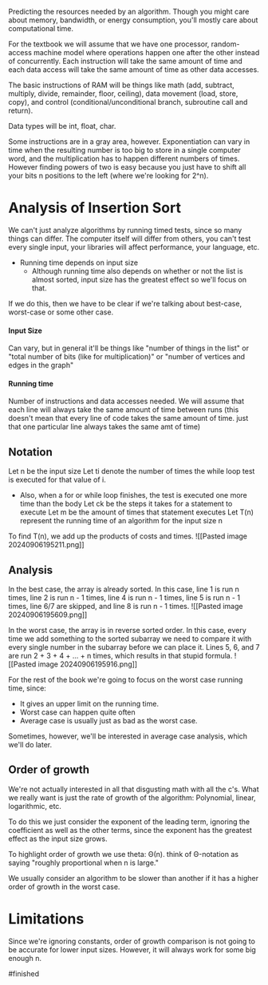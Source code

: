 Predicting the resources needed by an algorithm. Though you might care about memory, bandwidth, or energy consumption, you'll mostly care about computational time. 

For the textbook we will assume that we have one processor, random-access machine model where operations happen one after the other instead of concurrently. Each instruction will take the same amount of time and each data access will take the same amount of time as other data accesses.

The basic instructions of RAM will be things like math (add, subtract, multiply, divide, remainder, floor, ceiling), data movement (load, store, copy), and control (conditional/unconditional branch, subroutine call and return).

Data types will be int, float, char. 

Some instructions are in a gray area, however. Exponentiation can vary in time when the resulting number is too big to store in a single computer word, and the multiplication has to happen different numbers of times. However finding powers of two is easy because you just have to shift all your bits n positions to the left (where we're looking for 2^n).

# Analysis of Insertion Sort
We can't just analyze algorithms by running timed tests, since so many things can differ. The computer itself will differ from others, you can't test every single input, your libraries will affect performance, your language, etc.

- Running time depends on input size
	- Although running time also depends on whether or not the list is almost sorted, input size has the greatest effect so we'll focus on that.

If we do this, then we have to be clear if we're talking about best-case, worst-case or some other case.

#### Input Size
Can vary, but in general it'll be things like "number of things in the list" or "total number of bits (like for multiplication)" or "number of vertices and edges in the graph"

#### Running time
Number of instructions and data accesses needed. We will assume that each line will always take the same amount of time between runs (this doesn't mean that every line of code takes the same amount of time. just that one particular line always takes the same amt of time)

## Notation
Let n be the input size
Let ti denote the number of times the while loop test is executed for that value of i.
- Also, when a for or while loop finishes, the test is executed one more time than the body
Let ck be the steps it takes for a statement to execute
Let m be the amount of times that statement executes
Let T(n) represent the running time of an algorithm for the input size n

To find T(n), we add up the products of costs and times.
![[Pasted image 20240906195211.png]]

## Analysis
In the best case, the array is already sorted. In this case, line 1 is run n times, line 2 is run n - 1 times, line 4 is run n - 1 times, line 5 is run n - 1 times, line 6/7 are skipped, and line 8 is run n - 1 times.
![[Pasted image 20240906195609.png]]

In the worst case, the array is in reverse sorted order. In this case, every time we add something to the sorted subarray we need to compare it with every single number in the subarray before we can place it. Lines 5, 6, and 7 are run 2 + 3 + 4 + ... + n times, which results in that stupid formula.
![[Pasted image 20240906195916.png]]

For the rest of the book we're going to focus on the worst case running time, since:
- It gives an upper limit on the running time.
- Worst case can happen quite often
- Average case is usually just as bad as the worst case.

Sometimes, however, we'll be interested in average case analysis, which we'll do later.

## Order of growth
We're not actually interested in all that disgusting math with all the c's. What we really want is just the rate of growth of the algorithm: Polynomial, linear, logarithmic, etc. 

To do this we just consider the exponent of the leading term, ignoring the coefficient as well as the other terms, since the exponent has the greatest effect as the input size grows. 

To highlight order of growth we use theta: Θ(n). think of Θ-notation as saying "roughly proportional when n is large." 

We usually consider an algorithm to be slower than another if it has a higher order of growth in the worst case.

# Limitations
Since we're ignoring constants, order of growth comparison is not going to be accurate for lower input sizes. However, it will always work for some big enough n.

#finished